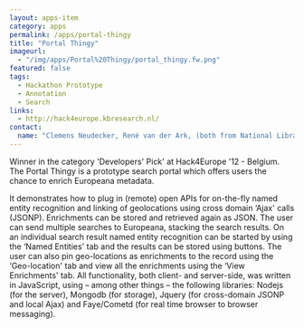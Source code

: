 ```yaml
---
layout: apps-item
category: apps
permalink: /apps/portal-thingy
title: "Portal Thingy"
imageurl:
  - "/img/apps/Portal%20Thingy/portal_thingy.fw.png"
featured: false
tags:
  - Hackathon Prototype
  - Annotation
  - Search
links:
  - http://hack4europe.kbresearch.nl/
contact: 
  name: "Clemens Neudecker, René van der Ark, (both from National Library of Netherlands)"
---
```


Winner in the category 'Developers' Pick' at Hack4Europe '12 - Belgium. The Portal Thingy is a prototype search portal which offers users the chance to enrich Europeana metadata.

 It demonstrates how to plug in (remote) open APIs for on-the-fly named entity recognition and linking of geolocations using cross domain ‘Ajax' calls (JSONP). Enrichments can be stored and retrieved again as JSON. The user can send multiple searches to Europeana, stacking the search results. On an individual search result named entity recognition can be started by using the ‘Named Entities' tab and the results can be stored using buttons. The user can also pin geo-locations as enrichments to the record using the ‘Geo-location' tab and view all the enrichments using the ‘View Enrichments' tab. All functionality, both client- and server-side, was written in JavaScript, using – among other things – the following libraries: Nodejs (for the server), Mongodb (for storage), Jquery (for cross-domain JSONP and local Ajax) and Faye/Cometd (for real time browser to browser messaging).
